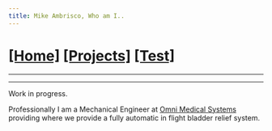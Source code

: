 ```yaml
---
title: Mike Ambrisco, Who am I..
---
```

# [[Home]][0] [[Projects]][7] [[Test]][1]
---

---
Work in progress.

Professionally I am a Mechanical Engineer at 
[Omni Medical Systems](https://www.omnimedicalsys.com) providing where we provide 
a fully automatic in flight bladder relief system.

[0]: /
[7]: /projects/
[1]: /test/
[4]: /projects/website/
[5]: /projects/boat/
[6]: /about/
